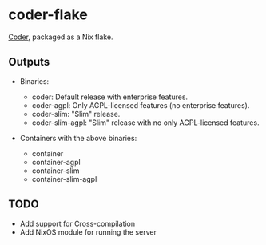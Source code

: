# coder-flake

[Coder](https://github.com/coder/coder), packaged as a Nix flake.

## Outputs

 - Binaries:

   - coder: Default release with enterprise features.
   - coder-agpl: Only AGPL-licensed features (no enterprise features).
   - coder-slim: "Slim" release.
   - coder-slim-agpl: "Slim" release with no only AGPL-licensed features.

 - Containers with the above binaries:

   - container
   - container-agpl
   - container-slim
   - container-slim-agpl

## TODO
 - Add support for Cross-compilation
 - Add NixOS module for running the server

